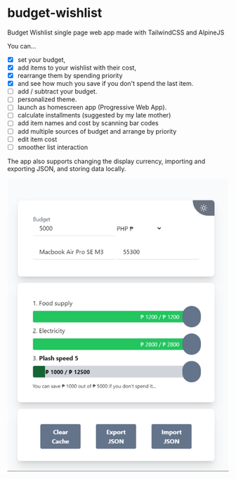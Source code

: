 # budget-wishlist

Budget Wishlist single page web app made with TailwindCSS and AlpineJS

You can...
- [x] set your budget, 
- [x] add items to your wishlist with their cost, 
- [x] rearrange them by spending priority 
- [x] and see how much you save if you don't spend the last item.
- [ ] add / subtract your budget.
- [ ] personalized theme.
- [ ] launch as homescreen app (Progressive Web App).
- [ ] calculate installments (suggested by my late mother)
- [ ] add item names and cost by scanning bar codes
- [ ] add multiple sources of budget and arrange by priority
- [ ] edit item cost
- [ ] smoother list interaction

The app also supports changing the display currency, importing and exporting JSON, and storing data locally.

![](./images/budget-wishlist-preview.png)
